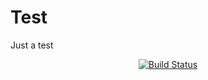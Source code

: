 # Test
Just a test
<p align="center">
<a href="https://travis-ci.org/link5478/Test"><img src="https://travis-ci.org/link5478/Test.svg?branch=master" alt="Build Status"></a>
</p>

